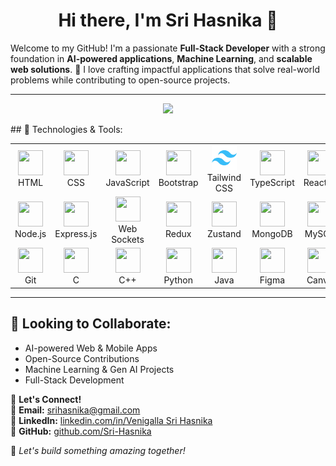 <h1 align="center"> Hi there, I'm Sri Hasnika 👋</h1>

Welcome to my GitHub! I'm a passionate **Full-Stack Developer** with a strong foundation in **AI-powered applications**, **Machine Learning**, and **scalable web solutions**. 🚀 I love crafting impactful applications that solve real-world problems while contributing to open-source projects.  

---
<p align="center">
  <img src="https://readme-typing-svg.herokuapp.com?font=Fira+Code&weight=500&size=24&pause=1000&color=F79D00&center=true&vCenter=true&multiline=true&width=700&height=100&lines=Full-Stack+Developer+%7C+AI+Enthusiast;Building+Scalable+and+Impactful+Solutions!">
</p>
## 🚀 Technologies & Tools:

<table>
  <tr>
    <td align="center"><img src="https://cdn.jsdelivr.net/gh/devicons/devicon/icons/html5/html5-original.svg" width="40" height="40"/> <br>HTML</td>
    <td align="center"><img src="https://cdn.jsdelivr.net/gh/devicons/devicon/icons/css3/css3-original.svg" width="40" height="40"/> <br>CSS</td>
    <td align="center"><img src="https://cdn.jsdelivr.net/gh/devicons/devicon/icons/javascript/javascript-original.svg" width="40" height="40"/> <br>JavaScript</td>
    <td align="center"><img src="https://cdn.jsdelivr.net/gh/devicons/devicon/icons/bootstrap/bootstrap-original.svg" width="40" height="40"/> <br>Bootstrap</td>
    <td align="center"><img src="https://raw.githubusercontent.com/devicons/devicon/master/icons/tailwindcss/tailwindcss-original.svg" width="40" height="40"/> <br>Tailwind CSS</td>
    <td align="center"><img src="https://cdn.jsdelivr.net/gh/devicons/devicon/icons/typescript/typescript-original.svg" width="40" height="40"/> <br>TypeScript</td>
     <td align="center"><img src="https://cdn.jsdelivr.net/gh/devicons/devicon/icons/react/react-original.svg" width="40" height="40"/> <br>React.js</td>
    <td align="center"><img src="https://cdn.jsdelivr.net/gh/devicons/devicon/icons/nextjs/nextjs-original.svg" width="40" height="40"/> <br>Next.js</td>
  </tr>
  <tr>
    <td align="center"><img src="https://cdn.jsdelivr.net/gh/devicons/devicon/icons/nodejs/nodejs-original.svg" width="40" height="40"/> <br>Node.js</td>
    <td align="center"><img src="https://cdn.jsdelivr.net/gh/devicons/devicon/icons/express/express-original.svg" width="40" height="40"/> <br>Express.js</td>
    <td align="center"><img src="https://cdn.jsdelivr.net/gh/devicons/devicon/icons/socketio/socketio-original.svg" width="40" height="40"/> <br>Web Sockets</td>
     <td align="center"><img src="https://cdn.jsdelivr.net/gh/devicons/devicon/icons/redux/redux-original.svg" width="40" height="40"/> <br>Redux</td>
    <td align="center"><img src="https://blog.logrocket.com/wp-content/uploads/2021/03/managing-react-state-zustand.png" width="40" height="40"/> <br>Zustand</td>
    <td align="center"><img src="https://cdn.jsdelivr.net/gh/devicons/devicon/icons/mongodb/mongodb-original.svg" width="40" height="40"/> <br>MongoDB</td>
    <td align="center"><img src="https://cdn.jsdelivr.net/gh/devicons/devicon/icons/mysql/mysql-original.svg" width="40" height="40"/> <br>MySQL</td>
    <td align="center"><img src="https://cdn.jsdelivr.net/gh/devicons/devicon/icons/googlecloud/googlecloud-original.svg" width="40" height="40"/> <br>Google Cloud</td>
  </tr>
  <tr>    <td align="center"><img src="https://cdn.jsdelivr.net/gh/devicons/devicon/icons/git/git-original.svg" width="40" height="40"/> <br>Git</td>
    <td align="center"><img src="https://cdn.jsdelivr.net/gh/devicons/devicon/icons/c/c-original.svg" width="40" height="40"/> <br>C</td>
    <td align="center"><img src="https://cdn.jsdelivr.net/gh/devicons/devicon/icons/cplusplus/cplusplus-original.svg" width="40" height="40"/> <br>C++</td>
    <td align="center"><img src="https://cdn.jsdelivr.net/gh/devicons/devicon/icons/python/python-original.svg" width="40" height="40"/> <br>Python</td>
    <td align="center"><img src="https://cdn.jsdelivr.net/gh/devicons/devicon/icons/java/java-original.svg" width="40" height="40"/> <br>Java</td>
    <td align="center"><img src="https://cdn.jsdelivr.net/gh/devicons/devicon/icons/figma/figma-original.svg" width="40" height="40"/> <br>Figma</td>
    <td align="center"><img src="https://cdn.jsdelivr.net/gh/devicons/devicon/icons/canva/canva-original.svg" width="40" height="40"/> <br>Canva</td>
  </tr>
 
</table>

---

## 🤝 Looking to Collaborate:  
- AI-powered Web & Mobile Apps  
- Open-Source Contributions  
- Machine Learning & Gen AI Projects  
- Full-Stack Development  

💬 **Let's Connect!**  
📧 **Email:** [srihasnika@gmail.com](mailto:srihasnika@gmail.com)  
🔗 **LinkedIn:** [linkedin.com/in/Venigalla Sri Hasnika](https://www.linkedin.com/in/venigalla-sri-hasnika-4b75712b1/)  
🐙 **GitHub:** [github.com/Sri-Hasnika](https://github.com/Sri-Hasnika)  

🚀 *Let's build something amazing together!*  
